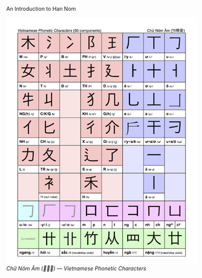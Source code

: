 An Introduction to Han Nom

![han_nom_phonetics](./Image/han-nom-phonetics.png)
*Chữ Nôm Âm (𡨸喃音) — Vietnamese Phonetic Characters*

